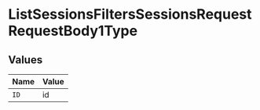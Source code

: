 # ListSessionsFiltersSessionsRequestRequestBody1Type


## Values

| Name  | Value |
| ----- | ----- |
| `ID`  | id    |